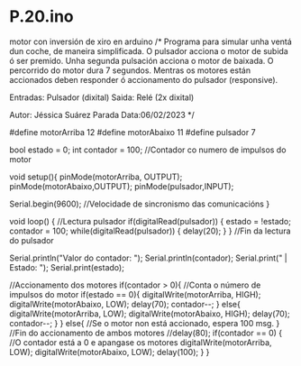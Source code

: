 # P.20.ino
motor con inversión de xiro en arduino
/*
Programa para simular unha ventá dun coche, de maneira
simplificada. O pulsador acciona o motor de subida ó ser premido. Unha
segunda pulsación acciona o motor de baixada. O percorrido do 
motor dura 7 segundos. Mentras os motores están accionados deben
responder ó accionamento do pulsador (responsive).

Entradas: Pulsador (dixital)
Saida: Relé (2x dixital)

Autor: Jéssica Suárez Parada
Data:06/02/2023
*/

#define motorArriba 12
#define motorAbaixo 11
#define pulsador 7

bool estado = 0;
int contador = 100; //Contador co numero de impulsos do motor

void setup(){
  pinMode(motorArriba, OUTPUT);
  pinMode(motorAbaixo,OUTPUT);
  pinMode(pulsador,INPUT);
  
  Serial.begin(9600);  //Velocidade de sincronismo das comunicacións
}

void loop() {
  //Lectura pulsador
  if(digitalRead(pulsador)) {
    estado = !estado;
    contador = 100;
    while(digitalRead(pulsador)) {
      delay(20);
    }
  }
  //Fin da lectura do pulsador
  
  Serial.println("Valor do contador: ");
  Serial.println(contador);
  Serial.print("  | Estado: ");
  Serial.print(estado);
  
  //Accionamento dos motores
  if(contador > 0){         //Conta o número de impulsos do motor
    if(estado == 0){
    digitalWrite(motorArriba, HIGH);
    digitalWrite(motorAbaixo, LOW);
    delay(70);
    contador--;
  }
  else{
    digitalWrite(motorArriba, LOW);
    digitalWrite(motorAbaixo, HIGH);
    delay(70);
    contador--;
  }
 }
  else{         //Se o motor non está accionado, espera 100 msg.
  }
     //Fin do accionamento de ambos motores
    //delay(80);
    if(contador == 0) {  //O contador está a 0 e apangase os motores
    digitalWrite(motorArriba, LOW);
    digitalWrite(motorAbaixo, LOW);
    delay(100);
  }
}
